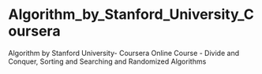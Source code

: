# Algorithm_by_Stanford_University_Coursera
Algorithm by Stanford University- Coursera Online Course -  Divide and Conquer, Sorting and Searching and Randomized Algorithms
